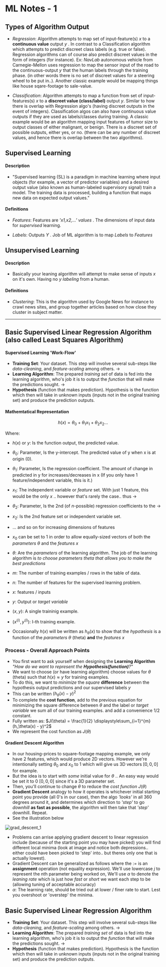 # ML Notes - 1

## Types of Algorithm Output

- _Regression_: Algorithm attempts to map set of input-feature(s) _x_ to a **continuous value** output _y_ . In contrast to a Classification algorithm which attempts to predict discreet class labels (e.g. true or false). Regression algorithms can of course also predict discreet values in the form of integers (for instance). Ex: _NavLab_ autonomous vehicle from Carnegie-Mellon uses regression to map the sensor input of the road to the continuous-output _y_ that the human labels through the training phase. (in other words there is no set of discreet values for a steering wheel to be put in..). Another classic example would be mapping things like house sqare-footage to sale-value.

- _Classification_: Algorithm attempts to map a function from set of input-features(s) _x_ to a **discreet value (class/label)** output _y_. Similar to how there is overlap with Regression algo's (having discreet outputs in the event of integers). Classification algos can also have continuous value outputs if they are used as labels/classes during training. A classic example would be an algorithm mapping input features of tumor size to output classes of either malignant, or benign. There is a discreet set of possible outputs, either yes, or no. (there can be any number of discreet values, and hence there is overlap between the two algorithms).

## Supervised Learning

#### Description

- "Supervised learning (SL) is a paradigm in machine learning where input objects (for example, a vector of predictor variables) and a desired output value (also known as human-labeled supervisory signal) train a model. The training data is processed, building a function that maps new data on expected output values."

#### Definitions

- _Features_: Features are _'x1,x2,...' values_ . The dimensions of input data for _supervised_ learning.

- _Labels_: Outputs _Y_ . Job of ML algorithm is to map _Labels_ to _Features_

## Unsupervised Learning

#### Description

- Basically your leaning algorithm will attempt to make sense of inputs _x_ on it's own. Having no _y_ _labeling_ from a human.

#### Definitions

- _Clustering_: This is the algorithm used by Google News for instance to crawl news sites, and group together articles based on how close they cluster in subject matter.

---

## Basic Supervised Linear Regression Algorithm (also called Least Squares Algorithm)

#### Supervised Learning 'Work-Flow'

- **Training Set**: Your dataset. This step will involve several sub-steps like _data-cleaning_, and _feature-scaling_ among others.
  ->
- **Learning Algorithm**: The prepared _training set_ of data is fed into the learning algorithm, who's job it is to output the _function_ that will make the predictions sought.
  ->
- **Hypothesis** (function that makes prediction). Hypothesis is the function which then will take in unknown inputs (inputs not in the original training set) and produce the prediction outputs.

#### Mathemtatical Representation

$$ h(x) = \theta_0 + \theta_1x_1 + \theta_2x_2... $$

Where:

- $h(x)$ or _y_: Is the function output, the predicted value.
- $\theta_0$: Parameter, Is the y-intercept. The predicted value of y when x is at origin (0).
- $\theta_1$: Parameter, Is the regression coefficient. The amount of change in predicted in y for increases/decreases in x (If you only have 1 feature/independent variable, this is it.)
- $x_1$: The independent variable or _feature_ set. With just 1 feature, this would be the only _x_ .. however that's rarely the case.. thus ->
- $\theta_2$: Parameter, Is the 2nd (of _n_-possible) regression coefficients to the ->
- $x_2$: Is the 2nd feature set or independent variable set.
- ... and so on for increasing dimensions of features

- $x_0$ can be set to 1 in order to allow equally-sized vectors of both the _parameters_ $\theta$ and the _features_ $x$
- $\theta$: Are the _parameters_ of the learning algorithm. The job of the learning algorithm is _to choose parameters theta that allows you to make the best predictions_
- $m$: The number of training examples / rows in the table of data.
- $n$: The number of features for the supervised learning problem.
- $x$: features / inputs
- $y$: Output or _target variable_
- $(x,y)$: A single traininig example.
- $(x^(i), y^(i))$: I-th training example.
- Occasionally $h(x)$ will be written as $h_\theta(x)$ to show that the _hypothesis_ is a function of the _parameters_ $\theta$ (theta) **and** the _features_ $x$

### Process - Overall Approach Points

- You first want to ask yourself when designing the **Learning Algorithm** _"How do we want to represent the **Hypothesis(function)**?"_
- We want to choose (or have learning algorithm) choose values for $\theta$ (theta) such that $h(x) \approx y$ for training examples.
- To do this, we want to _minimize_ the _square_ **difference** between the hypothesis output predictions and our supervised labels $y$
- This can be written $(h_\theta(x ) - y)^2$
- To complete the **cost function**, add to the previous equation for minimizing the square difference between $\theta$ and the label or _target variable_ we sum all of our training examples. and add a convenience 1/2 constant.
- Fully written as: $J(\theta) = \frac{1}{2} \displaystyle\sum_{i=1}^{m}(h_\theta(x) - y)^2$
- We represent the cost function as $J(\theta)$

#### Gradient Descent Algorithm

- In our housing-prices to square-footage mapping example, we only have 2 features, which would produce 2D vectors. However we're intentionally setting $\theta_0$ and $x_0$ to 1 which will give us 3D vectors $[0,0,0]$ for example.
- But the idea is to start with _some_ initial value for $\theta$ .. An easy way would be set it to 0 $[0,0,0]$ since it's a 3D parameter set.
- Then, you'll continue to change $\theta$ to reduce the _cost function_ $J(\theta)$
- **Gradient Descent** analogy to how it operates is whichever initial starting point you provide (all 0's in our case), then the algo _'looks'_ in all 360 degrees around it, and determines which direction to _'step'_ to go _downhill_ **as fast as possible**, the algorithm will then take that _'step'_ downhill. Repeat.
- See the illustration below

![grad_descent_1](./grad_desc_1.png)

- Problems can arrise applying gradient descent to linear regression include (because of the starting point you may have picked) you will find different local minima (look at image and notice both depressions.. either could have been picked to 'step' into.. but theres only one that is actually lowest).
- Gradient Descent can be generalized as follows where the $:=$ is an **assignment** operation (not equality expression). We'll use lowercase $j$ to represent the nth parameter being worked on, We'll use $\alpha$ to denote the _leaning rate_ which is just how _fast_ or _short_ we want each step to be (allowing tuning of acceptable accuracy)
- $\alpha$: The learning rate, should be tried out at lower / finer rate to start. Lest you overshoot or 'overstep' the minima.

## Basic Supervised Linear Regression Algorithm

- **Training Set**: Your dataset. This step will involve several sub-steps like _data-cleaning_, and _feature-scaling_ among others.
  ->
- **Learning Algorithm**: The prepared _training set_ of data is fed into the learning algorithm, who's job it is to output the _function_ that will make the predictions sought.
  ->
- **Hypothesis** (function that makes prediction). Hypothesis is the function which then will take in unknown inputs (inputs not in the original training set) and produce the prediction outputs.
